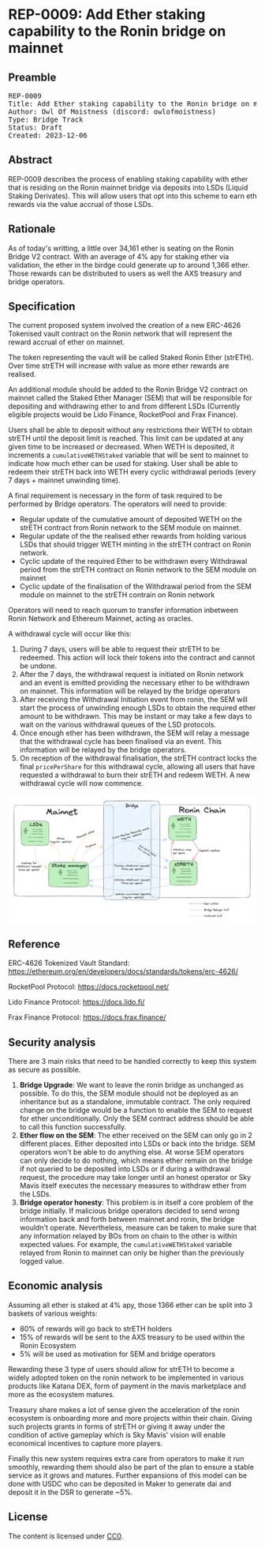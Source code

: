 # REP-0009: Add Ether staking capability to the Ronin bridge on mainnet

## Preamble

<pre>
REP-0009
Title: Add Ether staking capability to the Ronin bridge on mainnet
Author: Owl Of Moistness (discord: owlofmoistness)
Type: Bridge Track
Status: Draft
Created: 2023-12-06
</pre>

## Abstract

REP-0009 describes the process of enabling staking capability with ether that is residing on the Ronin mainnet bridge via deposits into LSDs (Liquid Staking Derivates).
This will allow users that opt into this scheme to earn eth rewards via the value accrual of those LSDs.

## Rationale

As of today's writting, a little over 34,161 ether is seating on the Ronin Bridge V2 contract. With an average of 4% apy for staking ether via validation, the ether in the birdge could generate up to around 1,366 ether. Those rewards can be distributed to users as well the AXS treasury and bridge operators.


## Specification

The current proposed system involved the creation of a new ERC-4626 Tokenised vault contract on the Ronin network that will represent the reward accrual of ether on mainnet.

The token representing the vault will be called Staked Ronin Ether (strETH). Over time strETH will increase with value as more ether rewards are realised.

An additional module should be added to the Ronin Bridge V2 contract on mainnet called the Staked Ether Manager (SEM) that will be responsible for depositing and withdrawing ether to and from different LSDs (Currently eligible projects would be Lido Finance, RocketPool and Frax Finance).


Users shall be able to deposit without any restrictions their WETH to obtain strETH until the deposit limit is reached. This limit can be updated at any given time to be increased or decreased. When WETH is deposited, it increments a `cumulativeWETHStaked` variable that will be sent to mainnet to indicate how much ether can be used for staking. User shall be able to redeem their strETH back into WETH every cyclic withdrawal periods (every 7 days + mainnet unwinding time).


A final requirement is necessary in the form of task required to be performed by Bridge operators. The operators will need to provide:

- Regular update of the cumulative amount of deposited WETH on the strETH contract from Ronin network  to the SEM module on mainnet.
- Regular update of the the realised ether rewards from holding various LSDs that should trigger WETH minting in the strETH contract on Ronin network.
- Cyclic update of the required Ether to be withdrawn every Withdrawal period from the strETH contract on Ronin network to the SEM module on mainnet
- Cyclic update of the finalisation of the Withdrawal period from the SEM module on mainnet to the strETH contrain on Ronin network

Operators will need to reach quorum to transfer information inbetween Ronin Network and Ethereum Mainnet, acting as oracles.

A withdrawal cycle will occur like this:
1. During 7 days, users will be able to request their strETH to be redeemed. This action will lock their tokens into the contract and cannot be undone.
2. After the 7 days, the withdrawal request is initiated on Ronin network and an event is emitted providing the necessary ether to be withdrawn on mainnet. This information will be relayed by the bridge operators
3. After receiving the Withdrawal Initiation event from ronin, the SEM will start the process of unwinding enough LSDs to obtain the required ether amount to be withdrawn. This may be instant or may take a few days to wait on the various withdrawal queues of the LSD protocols.
4. Once enough ether has been withdrawn, the SEM will relay a message that the withdrawal cycle has been finalised via an event. This information will be relayed by the bridge operators.
5. On reception of the withdrawal finalisation, the strETH contract locks the final `pricePerShare` for this withdrawal cycle, allowing all users that have requested a withdrawal to burn their strETH and redeem WETH. A new withdrawal cycle will now commence.

![Infographic explaining the flow of depositing and withdrawing ether from ronin into LSDs](./info.png)

## Reference

ERC-4626 Tokenized Vault Standard: <https://ethereum.org/en/developers/docs/standards/tokens/erc-4626/> 

RocketPool Protocol: <https://docs.rocketpool.net/>

Lido Finance Protocol: <https://docs.lido.fi/>

Frax Finance Protocol: <https://docs.frax.finance/>

## Security analysis

There are 3 main risks that need to be handled correctly to keep this system as secure as possible.
1. **Bridge Upgrade**: We want to leave the  ronin bridge as unchanged as possible. To do this, the SEM module should not be deployed as an inheritance but as a standalone, immutable contract. The only required change on the bridge would be a function to enable the SEM to request for ether unconditionally. Only the SEM contract address should be able to call this function successfully.
2. **Ether flow on the SEM**: The ether received on the SEM can only go in 2 different places. Either deposited into LSDs or back into the bridge. SEM operators won't be able to do anything else. At worse SEM operators can only decide to do nothing, which means ether remain on the bridge if not queried to be deposited into LSDs or if during a withdrawal request, the procedure may take longer until an honest operator or Sky Mavis itself executes the necessary measures to withdraw ether from the LSDs.
3. **Bridge operator honesty**: This problem is in itself a core problem of the bridge initially. If malicious bridge operators decided to send wrong information back and forth between mainnet and ronin, the bridge wouldn't operate. Nevertheless, measure can be taken to make sure that any information relayed by BOs from on chain to the other is within expected values. For example, the `cumulativeWETHStaked` variable relayed from Ronin to mainnet can only be higher than the previously logged value. 

## Economic analysis

Assuming all ether is staked at 4% apy, those 1366 ether can be split into 3 baskets of various weights:

- 80% of rewards will go back to strETH holders
- 15% of rewards will be sent to the AXS treasury to be used within the Ronin Ecosystem
- 5% will be used as motivation for SEM and bridge operators

Rewarding these 3 type of users should allow for strETH to become a widely adopted token on the ronin network to be implemented in various products like Katana DEX, form of payment in the mavis marketplace and more as the ecosystem matures.

Treasury share makes a lot of sense given the acceleration of the ronin ecosystem is onboarding more and more projects within their chain. Giving such projects grants in forms of strETH or giving it away under the condition of active gameplay which is Sky Mavis' vision will enable economical incentives to capture more players.

Finally this new system requires extra care from operators to make it run smoothly, rewarding them should also be part of the plan to ensure a stable service as it grows and matures.
Further expansions of this model can be done with USDC who can be deposited in Maker to generate dai and deposit it in the DSR to generate ~5%.

## License

The content is licensed under [CC0](https://creativecommons.org/publicdomain/zero/1.0/).